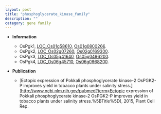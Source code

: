 ```yaml
---
layout: post
title: "phosphoglycerate_kinase_family"
description: ""
category: gene family
---
```


* **Information**  
    + OsPgk1, [LOC_Os01g58610](http://rice.plantbiology.msu.edu/cgi-bin/ORF_infopage.cgi?orf=LOC_Os01g58610), [Os01g0800266](http://rapdb.dna.affrc.go.jp/viewer/gbrowse_details/irgsp1?name=Os01g0800266).
    + OsPgk2, [LOC_Os02g07260](http://rice.plantbiology.msu.edu/cgi-bin/ORF_infopage.cgi?orf=LOC_Os02g07260), [Os02g0169300](http://rapdb.dna.affrc.go.jp/viewer/gbrowse_details/irgsp1?name=Os02g0169300).
    + OsPgk3, [LOC_Os05g41640](http://rice.plantbiology.msu.edu/cgi-bin/ORF_infopage.cgi?orf=LOC_Os05g41640), [Os05g0496200](http://rapdb.dna.affrc.go.jp/viewer/gbrowse_details/irgsp1?name=Os05g0496200).
    + OsPgk4, [LOC_Os06g45710](http://rice.plantbiology.msu.edu/cgi-bin/ORF_infopage.cgi?orf=LOC_Os06g45710), [Os06g0668200](http://rapdb.dna.affrc.go.jp/viewer/gbrowse_details/irgsp1?name=Os06g0668200).

* **Publication**  
    + [Ectopic expression of Pokkali phosphoglycerate kinase-2 OsPGK2-P improves yield in tobacco plants under salinity stress.](http://www.ncbi.nlm.nih.gov/pubmed?term=Ectopic expression of Pokkali phosphoglycerate kinase-2 OsPGK2-P improves yield in tobacco plants under salinity stress.%5BTitle%5D), 2015, Plant Cell Rep.


